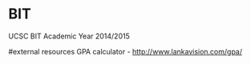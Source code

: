 BIT
===

 UCSC BIT Academic Year 2014/2015

#external resources
GPA calculator - http://www.lankavision.com/gpa/
